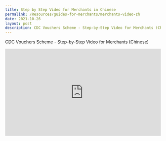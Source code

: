 ```yaml
---
title: Step by Step Video for Merchants in Chinese
permalink: /Resources/guides-for-merchants/merchants-video-zh
date: 2021-10-26
layout: post
description: CDC Vouchers Scheme - Step-by-Step Video for Merchants (Chinese)
---
```

CDC Vouchers Scheme - Step-by-Step Video for Merchants (Chinese)


<style>
 .youtubecontainer {
    position: relative;
    width: 100%;
    height: 0;
    padding-bottom: 56.25%;
}
.youtubevideo {
    position: absolute;
    top: 0;
    left: 0;
    width: 100%;
    height: 100%;
}
</style>

<div class="youtubecontainer">
<iframe class="youtubevideo" src="https://www.youtube.com/embed/2l6hem1eMps?rel=0" title="YouTube video player" frameborder="0" allow="accelerometer; autoplay; clipboard-write; encrypted-media; gyroscope; picture-in-picture" allowfullscreen></iframe>
</div>